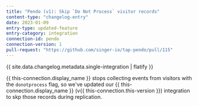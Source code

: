 ```yaml
---
title: "Pendo (v1): Skip `Do Not Process` visitor records"
content-type: "changelog-entry"
date: 2023-01-09
entry-type: updated-feature
entry-category: integration
connection-id: pendo
connection-version: 1
pull-request: "https://github.com/singer-io/tap-pendo/pull/115"
---
```

{{ site.data.changelog.metadata.single-integration | flatify }}

{{ this-connection.display_name }} stops collecting events from visitors with the `donotprocess` flag, so we've updated our {{ this-connection.display_name }} (v{{ this-connection.this-version }}) integration to skp those records during replication.